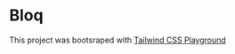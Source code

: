 # Bloq

This project was bootsraped with [Tailwind CSS Playground](https://github.com/tailwindlabs/tailwindcss-playground)
